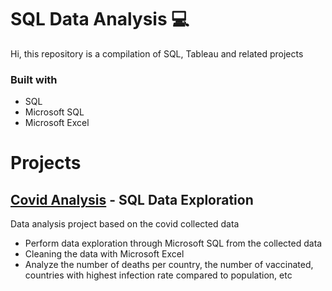 # SQL Data Analysis 💻
Hi, this repository is a compilation of SQL, Tableau and related projects

### Built with
- SQL 
- Microsoft SQL
- Microsoft Excel

# Projects 

## [Covid Analysis](https://github.com/AndreaDev14/SQL-Portfolio/tree/main/Covid%20Analysis%202021) - SQL Data Exploration
Data analysis project based on the covid collected data
- Perform data exploration through Microsoft SQL from the collected data
- Cleaning the data with  Microsoft Excel
- Analyze the number of deaths per country, the number of vaccinated, countries with highest infection rate compared to population, etc
